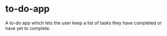 # to-do-app
A to-do app which lets the user keep a list of tasks they have completed or have yet to complete.
